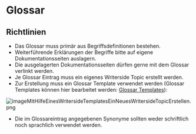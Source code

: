# Glossar


## Richtlinien

- Das Glossar muss primär aus Begriffsdefinitionen bestehen.
- Weiterführende Erklärungen der Begriffe bitte auf eigene Dokumentationsseiten auslagern.
- Die ausgelagerten Dokumentationsseiten dürfen gerne mit dem Glossar verlinkt werden.
- Je Glossar Eintrag muss ein eigenes Writerside Topic erstellt werden.
- Zur Erstellung muss ein Glossar Template verwendet werden (Glossar Templates können hier bearbeitet werden: [Glossar Templates](Glossar-Templates.md)):

![imageMitHilfeEinesWritersideTemplatesEinNeuesWritersideTopicErstellen.png](imageMitHilfeEinesWritersideTemplatesEinNeuesWritersideTopicErstellen.png)

- Die im Glossareintrag angegebenen Synonyme sollten weder schriftlich noch sprachlich verwendet werden.

